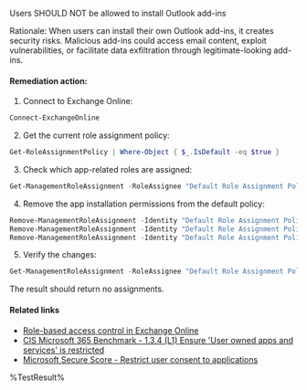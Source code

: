 Users SHOULD NOT be allowed to install Outlook add-ins

Rationale: When users can install their own Outlook add-ins, it creates security risks. Malicious add-ins could access email content, exploit vulnerabilities, or facilitate data exfiltration through legitimate-looking add-ins.

#### Remediation action:

1. Connect to Exchange Online:
```powershell
Connect-ExchangeOnline
```

2. Get the current role assignment policy:
```powershell
Get-RoleAssignmentPolicy | Where-Object { $_.IsDefault -eq $true }
```

3. Check which app-related roles are assigned:
```powershell
Get-ManagementRoleAssignment -RoleAssignee "Default Role Assignment Policy" | Where-Object { $_.Role -like "My*Apps" }
```

4. Remove the app installation permissions from the default policy:
```powershell
Remove-ManagementRoleAssignment -Identity "Default Role Assignment Policy-My Custom Apps" -Confirm:$false
Remove-ManagementRoleAssignment -Identity "Default Role Assignment Policy-My Marketplace Apps" -Confirm:$false
Remove-ManagementRoleAssignment -Identity "Default Role Assignment Policy-My ReadWriteMailbox Apps" -Confirm:$false
```

5. Verify the changes:
```powershell
Get-ManagementRoleAssignment -RoleAssignee "Default Role Assignment Policy" | Where-Object { $_.Role -like "My*Apps" }
```
The result should return no assignments.

#### Related links

* [Role-based access control in Exchange Online](https://learn.microsoft.com/en-us/exchange/permissions-exo/permissions-exo)
* [CIS Microsoft 365 Benchmark - 1.3.4 (L1) Ensure 'User owned apps and services' is restricted](https://www.cisecurity.org/benchmark/microsoft_365)
* [Microsoft Secure Score - Restrict user consent to applications](https://security.microsoft.com/securescore)

<!--- Results --->
%TestResult%